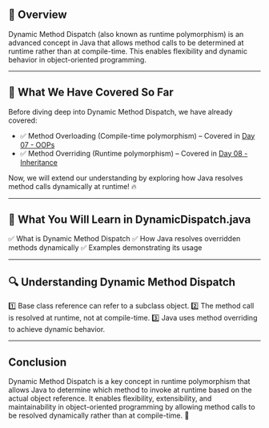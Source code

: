 ## 📌 **Overview**

Dynamic Method Dispatch (also known as runtime polymorphism) is an advanced concept in Java that allows method calls to be determined at runtime rather than at compile-time. This enables flexibility and dynamic behavior in object-oriented programming.

---

## 📝 **What We Have Covered So Far**

Before diving deep into Dynamic Method Dispatch, we have already covered:

- ✅ Method Overloading (Compile-time polymorphism) – Covered in [Day 07 - OOPs](../Day%2007%20-%20OOPs/OOP_Basics.java)
- ✅ Method Overriding (Runtime polymorphism) – Covered in [Day 08 - Inheritance](../Day%2008%20-%20Inheritance/Inheritance.java)

Now, we will extend our understanding by exploring how Java resolves method calls dynamically at runtime! 🔥

---

## 🎯 **What You Will Learn in DynamicDispatch.java**

✅ What is Dynamic Method Dispatch
✅ How Java resolves overridden methods dynamically
✅ Examples demonstrating its usage

---

## 🔍 **Understanding Dynamic Method Dispatch**

1️⃣ Base class reference can refer to a subclass object.
2️⃣ The method call is resolved at runtime, not at compile-time.
3️⃣ Java uses method overriding to achieve dynamic behavior.

---

## **Conclusion**

Dynamic Method Dispatch is a key concept in runtime polymorphism that allows Java to determine which method to invoke at runtime based on the actual object reference. It enables flexibility, extensibility, and maintainability in object-oriented programming by allowing method calls to be resolved dynamically rather than at compile-time. 🚀
